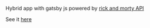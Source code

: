 Hybrid app with gatsby js powered by [rick and morty API](https://rickandmortyapi.com/)


See it [here](gatsby-rick-and-morty.netlify.com)
